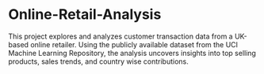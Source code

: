 # Online-Retail-Analysis
This project explores and analyzes customer transaction data from a UK-based online retailer. Using the publicly available dataset from the UCI Machine Learning Repository, the analysis uncovers insights into top selling products, sales trends, and country wise contributions.
